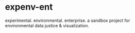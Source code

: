 # expenv-ent
experimental. environmental. enterprise. a sandbox project for environmental data justice &amp; visualization.
